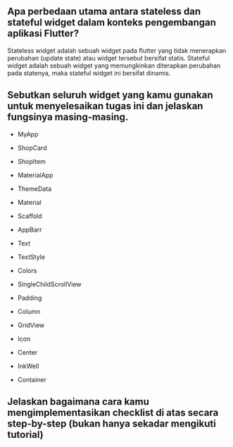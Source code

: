 ## Apa perbedaan utama antara stateless dan stateful widget dalam konteks pengembangan aplikasi Flutter?

Stateless widget adalah sebuah widget pada flutter yang tidak menerapkan perubahan (update state) atau widget tersebut bersifat statis. Stateful widget adalah sebuah widget yang memungkinkan diterapkan perubahan pada statenya, maka stateful widget ini bersifat dinamis.

## Sebutkan seluruh widget yang kamu gunakan untuk menyelesaikan tugas ini dan jelaskan fungsinya masing-masing.

- MyApp

- ShopCard

- ShopItem

- MaterialApp

- ThemeData

- Material

- Scaffold

- AppBarr

- Text

- TextStyle

- Colors

- SingleChildScrollView

- Padding

- Column

- GridView

- Icon

- Center

- InkWell

- Container

## Jelaskan bagaimana cara kamu mengimplementasikan checklist di atas secara step-by-step (bukan hanya sekadar mengikuti tutorial)